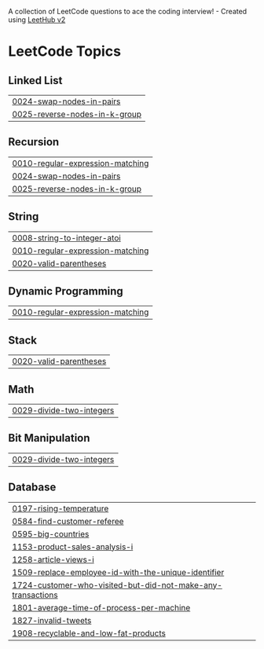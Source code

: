 A collection of LeetCode questions to ace the coding interview! - Created using [LeetHub v2](https://github.com/arunbhardwaj/LeetHub-2.0)
<!---LeetCode Topics Start-->
# LeetCode Topics
## Linked List
|  |
| ------- |
| [0024-swap-nodes-in-pairs](https://github.com/kushal12chawda/LeetCode_Solutions/tree/master/0024-swap-nodes-in-pairs) |
| [0025-reverse-nodes-in-k-group](https://github.com/kushal12chawda/LeetCode_Solutions/tree/master/0025-reverse-nodes-in-k-group) |
## Recursion
|  |
| ------- |
| [0010-regular-expression-matching](https://github.com/kushal12chawda/LeetCode_Solutions/tree/master/0010-regular-expression-matching) |
| [0024-swap-nodes-in-pairs](https://github.com/kushal12chawda/LeetCode_Solutions/tree/master/0024-swap-nodes-in-pairs) |
| [0025-reverse-nodes-in-k-group](https://github.com/kushal12chawda/LeetCode_Solutions/tree/master/0025-reverse-nodes-in-k-group) |
## String
|  |
| ------- |
| [0008-string-to-integer-atoi](https://github.com/kushal12chawda/LeetCode_Solutions/tree/master/0008-string-to-integer-atoi) |
| [0010-regular-expression-matching](https://github.com/kushal12chawda/LeetCode_Solutions/tree/master/0010-regular-expression-matching) |
| [0020-valid-parentheses](https://github.com/kushal12chawda/LeetCode_Solutions/tree/master/0020-valid-parentheses) |
## Dynamic Programming
|  |
| ------- |
| [0010-regular-expression-matching](https://github.com/kushal12chawda/LeetCode_Solutions/tree/master/0010-regular-expression-matching) |
## Stack
|  |
| ------- |
| [0020-valid-parentheses](https://github.com/kushal12chawda/LeetCode_Solutions/tree/master/0020-valid-parentheses) |
## Math
|  |
| ------- |
| [0029-divide-two-integers](https://github.com/kushal12chawda/LeetCode_Solutions/tree/master/0029-divide-two-integers) |
## Bit Manipulation
|  |
| ------- |
| [0029-divide-two-integers](https://github.com/kushal12chawda/LeetCode_Solutions/tree/master/0029-divide-two-integers) |
## Database
|  |
| ------- |
| [0197-rising-temperature](https://github.com/kushal12chawda/LeetCode_Solutions/tree/master/0197-rising-temperature) |
| [0584-find-customer-referee](https://github.com/kushal12chawda/LeetCode_Solutions/tree/master/0584-find-customer-referee) |
| [0595-big-countries](https://github.com/kushal12chawda/LeetCode_Solutions/tree/master/0595-big-countries) |
| [1153-product-sales-analysis-i](https://github.com/kushal12chawda/LeetCode_Solutions/tree/master/1153-product-sales-analysis-i) |
| [1258-article-views-i](https://github.com/kushal12chawda/LeetCode_Solutions/tree/master/1258-article-views-i) |
| [1509-replace-employee-id-with-the-unique-identifier](https://github.com/kushal12chawda/LeetCode_Solutions/tree/master/1509-replace-employee-id-with-the-unique-identifier) |
| [1724-customer-who-visited-but-did-not-make-any-transactions](https://github.com/kushal12chawda/LeetCode_Solutions/tree/master/1724-customer-who-visited-but-did-not-make-any-transactions) |
| [1801-average-time-of-process-per-machine](https://github.com/kushal12chawda/LeetCode_Solutions/tree/master/1801-average-time-of-process-per-machine) |
| [1827-invalid-tweets](https://github.com/kushal12chawda/LeetCode_Solutions/tree/master/1827-invalid-tweets) |
| [1908-recyclable-and-low-fat-products](https://github.com/kushal12chawda/LeetCode_Solutions/tree/master/1908-recyclable-and-low-fat-products) |
<!---LeetCode Topics End-->